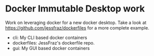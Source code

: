 # Docker Immutable Desktop work

Work on leveraging docker for a new docker desktop.  Take a look at
<https://github.com/jessfraz/dockerfiles> for a more complete example. 

- cli: My CLI based docker containers
- dockerfiles: JessFraz's dockerfile repo.
- gui: My GUI based docker containers
